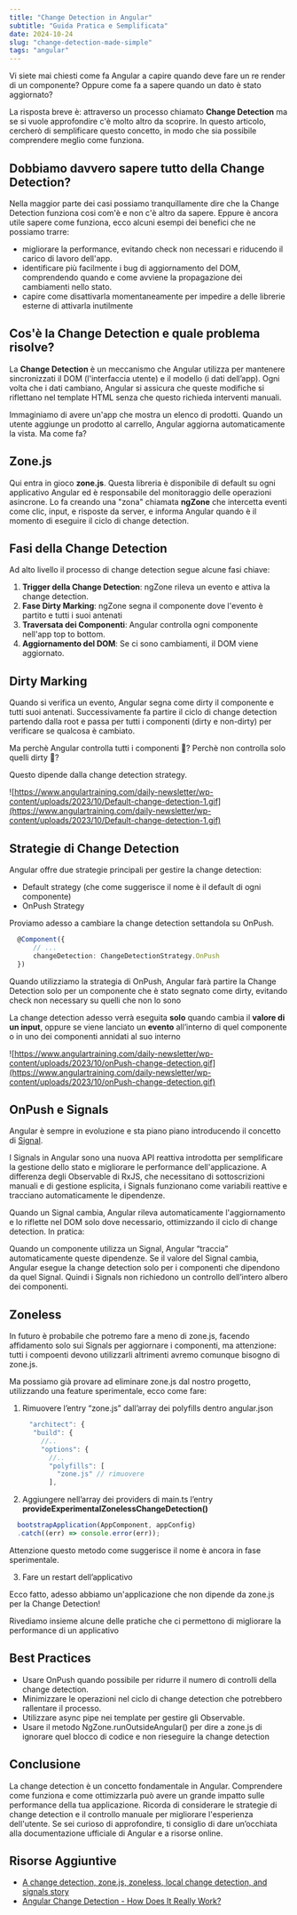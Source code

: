 ```yaml
---
title: "Change Detection in Angular"
subtitle: "Guida Pratica e Semplificata"
date: 2024-10-24
slug: "change-detection-made-simple"
tags: "angular"
---
```


Vi siete mai chiesti come fa Angular a capire quando deve fare un re render di un componente? Oppure come fa a sapere quando un dato è stato aggiornato?

La risposta breve è: attraverso un processo chiamato **Change Detection** ma se si vuole approfondire c'è molto altro da scoprire. In questo articolo, cercherò di semplificare questo concetto, in modo che sia possibile comprendere meglio come funziona.

## Dobbiamo davvero sapere tutto della Change Detection?

Nella maggior parte dei casi possiamo tranquillamente dire che la Change Detection funziona cosi com'è e non c'è altro da sapere. Eppure è ancora utile sapere come funziona, ecco alcuni esempi dei benefici che ne possiamo trarre:

- migliorare la performance, evitando check non necessari e riducendo il carico di lavoro dell'app.
- identificare più facilmente i bug di aggiornamento del DOM, comprendendo quando e come avviene la propagazione dei cambiamenti nello stato.
- capire come disattivarla momentaneamente per impedire a delle librerie esterne di attivarla inutilmente

## Cos'è la Change Detection e quale problema risolve?

La **Change Detection** è un meccanismo che Angular utilizza per mantenere sincronizzati il DOM (l'interfaccia utente) e il modello (i dati dell’app).
Ogni volta che i dati cambiano, Angular si assicura che queste modifiche si riflettano nel template HTML senza che questo richieda interventi manuali.

Immaginiamo di avere un'app che mostra un elenco di prodotti. Quando un utente aggiunge un prodotto al carrello, Angular aggiorna automaticamente la vista. Ma come fa?

## Zone.js

Qui entra in gioco **zone.js**. Questa libreria è disponibile di default su ogni applicativo Angular ed è responsabile del monitoraggio delle operazioni asincrone. Lo fa creando una "zona" chiamata **ngZone** che intercetta eventi come clic, input, e risposte da server, e informa Angular quando è il momento di eseguire il ciclo di change detection.

## Fasi della Change Detection

Ad alto livello il processo di change detection segue alcune fasi chiave:

1. **Trigger della Change Detection**: ngZone rileva un evento e attiva la change detection.
2. **Fase Dirty Marking**: ngZone segna il componente dove l'evento è partito e tutti i suoi antenati
3. **Traversata dei Componenti**: Angular controlla ogni componente nell'app top to bottom.
4. **Aggiornamento del DOM**: Se ci sono cambiamenti, il DOM viene aggiornato.

## Dirty Marking

Quando si verifica un evento, Angular segna come dirty il componente e tutti suoi antenati. Successivamente fa partire il ciclo di change detection partendo dalla root e passa per tutti i componenti (dirty e non-dirty) per verificare se qualcosa è cambiato.

Ma perchè Angular controlla tutti i componenti 🤔? Perchè non controlla solo quelli dirty 🤔?

Questo dipende dalla change detection strategy.

![https://www.angulartraining.com/daily-newsletter/wp-content/uploads/2023/10/Default-change-detection-1.gif](https://www.angulartraining.com/daily-newsletter/wp-content/uploads/2023/10/Default-change-detection-1.gif)

## Strategie di Change Detection

Angular offre due strategie principali per gestire la change detection:

- Default strategy (che come suggerisce il nome è il default di ogni componente)
- OnPush Strategy

Proviamo adesso a cambiare la change detection settandola su OnPush.

```typescript
  @Component({
      // ...
      changeDetection: ChangeDetectionStrategy.OnPush
  })
```

Quando utilizziamo la strategia di OnPush, Angular farà partire la Change Detection solo per un componente che è stato segnato come dirty, evitando check non necessary su quelli che non lo sono

La change detection  adesso verrà eseguita **solo** quando cambia il **valore di un input**, oppure se viene lanciato un **evento** all’interno di quel componente o in uno dei componenti annidati al suo interno

![https://www.angulartraining.com/daily-newsletter/wp-content/uploads/2023/10/onPush-change-detection.gif](https://www.angulartraining.com/daily-newsletter/wp-content/uploads/2023/10/onPush-change-detection.gif)


## OnPush e Signals

Angular è sempre in evoluzione e sta piano piano introducendo il concetto di [Signal](https://angular.dev/guide/signals).

I Signals in Angular sono una nuova API reattiva introdotta per semplificare la gestione dello stato e migliorare le performance dell'applicazione. A differenza degli Observable di RxJS, che necessitano di sottoscrizioni manuali e di gestione esplicita, i Signals funzionano come variabili reattive e tracciano automaticamente le dipendenze.

Quando un Signal cambia, Angular rileva automaticamente l'aggiornamento e lo riflette nel DOM solo dove necessario, ottimizzando il ciclo di change detection. In pratica:

Quando un componente utilizza un Signal, Angular “traccia” automaticamente queste dipendenze. Se il valore del Signal cambia, Angular esegue la change detection solo per i componenti che dipendono da quel Signal. Quindi i Signals non richiedono un controllo dell’intero albero dei componenti.

## Zoneless

In futuro è probabile che potremo fare a meno di zone.js, facendo affidamento solo sui Signals per aggiornare i componenti, ma attenzione: tutti i compoenti devono utilizzarli altrimenti avremo comunque bisogno di zone.js.

Ma possiamo già provare ad eliminare zone.js dal nostro progetto, utilizzando una feature sperimentale, ecco come fare:

1. Rimuovere l’entry “zone.js” dall’array dei polyfills dentro angular.json

```typescript
     "architect": {
      "build": {
        //..
        "options": {
          //..
          "polyfills": [
            "zone.js" // rimuovere
          ],
```

2. Aggiungere nell’array dei providers di main.ts l’entry **provideExperimentalZonelessChangeDetection()**

```typescript
  bootstrapApplication(AppComponent, appConfig)
  .catch((err) => console.error(err));
```

Attenzione questo metodo come suggerisce il nome è ancora in fase sperimentale.

3. Fare un restart dell’applicativo

Ecco fatto, adesso abbiamo un'applicazione che non dipende da zone.js per la Change Detection!

Rivediamo insieme alcune delle pratiche che ci permettono di migliorare la performance di un applicativo

## Best Practices

- Usare OnPush quando possibile per ridurre il numero di controlli della change detection.
- Minimizzare le operazioni nel ciclo di change detection che potrebbero rallentare il processo.
- Utilizzare async pipe nei template per gestire gli Observable.
- Usare il metodo NgZone.runOutsideAngular() per dire a zone.js di ignorare quel blocco di codice e non rieseguire la change detection

## Conclusione

La change detection è un concetto fondamentale in Angular. Comprendere come funziona e come ottimizzarla può avere un grande impatto sulle performance della tua applicazione. Ricorda di considerare le strategie di change detection e il controllo manuale per migliorare l'esperienza dell'utente. Se sei curioso di approfondire, ti consiglio di dare un’occhiata alla documentazione ufficiale di Angular e a risorse online.

## Risorse Aggiuntive

- [A change detection, zone.js, zoneless, local change detection, and signals story](https://justangular.com/blog/a-change-detection-zone-js-zoneless-local-change-detection-and-signals-story)
- [Angular Change Detection - How Does It Really Work?](https://blog.angular-university.io/how-does-angular-2-change-detection-really-work/)
